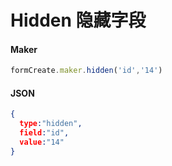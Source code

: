 # Hidden 隐藏字段

#### Maker
```js
formCreate.maker.hidden('id','14')
```

#### JSON
```json
{
  type:"hidden",
  field:"id", 
  value:"14"
}
```


